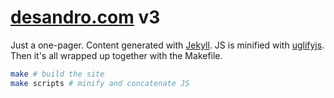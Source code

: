 # [desandro.com](http://desandro.com) v3

Just a one-pager. Content generated with [Jekyll](https://github.com/mojombo/jekyll). JS is minified with [uglifyjs](https://github.com/mishoo/uglifyjs). Then it's all wrapped up together with the Makefile.

``` bash
make # build the site
make scripts # minify and concatenate JS
```

